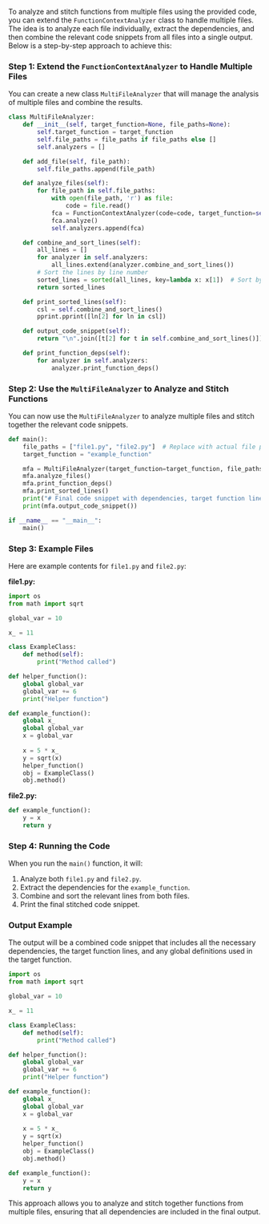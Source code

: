 To analyze and stitch functions from multiple files using the provided code, you can extend the `FunctionContextAnalyzer` class to handle multiple files. The idea is to analyze each file individually, extract the dependencies, and then combine the relevant code snippets from all files into a single output. Below is a step-by-step approach to achieve this:

### Step 1: Extend the `FunctionContextAnalyzer` to Handle Multiple Files

You can create a new class `MultiFileAnalyzer` that will manage the analysis of multiple files and combine the results.

```python
class MultiFileAnalyzer:
    def __init__(self, target_function=None, file_paths=None):
        self.target_function = target_function
        self.file_paths = file_paths if file_paths else []
        self.analyzers = []

    def add_file(self, file_path):
        self.file_paths.append(file_path)

    def analyze_files(self):
        for file_path in self.file_paths:
            with open(file_path, 'r') as file:
                code = file.read()
            fca = FunctionContextAnalyzer(code=code, target_function=self.target_function)
            fca.analyze()
            self.analyzers.append(fca)

    def combine_and_sort_lines(self):
        all_lines = []
        for analyzer in self.analyzers:
            all_lines.extend(analyzer.combine_and_sort_lines())
        # Sort the lines by line number
        sorted_lines = sorted(all_lines, key=lambda x: x[1])  # Sort by line number (index 1)
        return sorted_lines

    def print_sorted_lines(self):
        csl = self.combine_and_sort_lines()
        pprint.pprint([ln[2] for ln in csl])

    def output_code_snippet(self):
        return "\n".join([t[2] for t in self.combine_and_sort_lines()])

    def print_function_deps(self):
        for analyzer in self.analyzers:
            analyzer.print_function_deps()
```

### Step 2: Use the `MultiFileAnalyzer` to Analyze and Stitch Functions

You can now use the `MultiFileAnalyzer` to analyze multiple files and stitch together the relevant code snippets.

```python
def main():
    file_paths = ["file1.py", "file2.py"]  # Replace with actual file paths
    target_function = "example_function"

    mfa = MultiFileAnalyzer(target_function=target_function, file_paths=file_paths)
    mfa.analyze_files()
    mfa.print_function_deps()
    mfa.print_sorted_lines()
    print("# Final code snippet with dependencies, target function lines, and global definitions:")
    print(mfa.output_code_snippet())

if __name__ == "__main__":
    main()
```

### Step 3: Example Files

Here are example contents for `file1.py` and `file2.py`:

**file1.py:**
```python
import os
from math import sqrt

global_var = 10

x_ = 11

class ExampleClass:
    def method(self):
        print("Method called")

def helper_function():
    global global_var
    global_var += 6
    print("Helper function")

def example_function():
    global x_
    global global_var
    x = global_var
    
    x = 5 * x_
    y = sqrt(x)
    helper_function()
    obj = ExampleClass()
    obj.method()
```

**file2.py:**
```python
def example_function():
    y = x
    return y
```

### Step 4: Running the Code

When you run the `main()` function, it will:

1. Analyze both `file1.py` and `file2.py`.
2. Extract the dependencies for the `example_function`.
3. Combine and sort the relevant lines from both files.
4. Print the final stitched code snippet.

### Output Example

The output will be a combined code snippet that includes all the necessary dependencies, the target function lines, and any global definitions used in the target function.

```python
import os
from math import sqrt

global_var = 10

x_ = 11

class ExampleClass:
    def method(self):
        print("Method called")

def helper_function():
    global global_var
    global_var += 6
    print("Helper function")

def example_function():
    global x_
    global global_var
    x = global_var
    
    x = 5 * x_
    y = sqrt(x)
    helper_function()
    obj = ExampleClass()
    obj.method()

def example_function():
    y = x
    return y
```

This approach allows you to analyze and stitch together functions from multiple files, ensuring that all dependencies are included in the final output.
